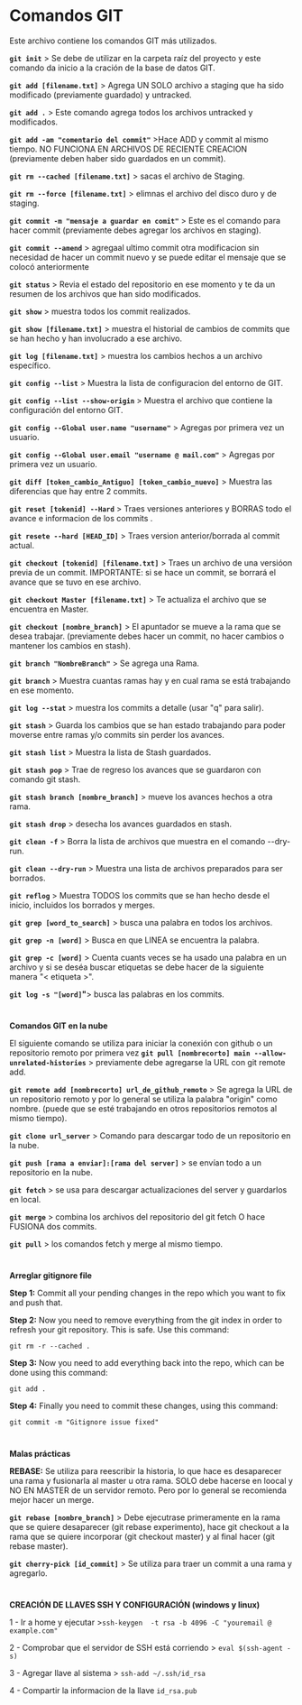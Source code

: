 # **Comandos GIT** 
Este archivo contiene los comandos GIT más utilizados.


**`git init`** > Se debe de utilizar en la carpeta raíz del proyecto y este comando da inicio a la cración de la base de datos GIT.

**`git add [filename.txt]`** > Agrega UN SOLO archivo a staging que ha sido modificado (previamente guardado) y untracked.

**`git add .`** > Este comando agrega todos los archivos untracked y modificados.

**`git add -am "comentario del commit"`** >Hace ADD y commit al mismo tiempo. NO FUNCIONA EN ARCHIVOS DE RECIENTE CREACION (previamente deben haber sido guardados en un commit).

**`git rm --cached [filename.txt]`** > sacas el archivo de Staging.

**`git rm --force [filename.txt]`** > elimnas el archivo del disco duro y de staging.

**`git commit -m "mensaje a guardar en comit"`** > Este es el comando para hacer commit (previamente debes agregar los archivos en staging).

**`git commit --amend`** > agregaal ultimo commit otra modificacion sin necesidad de hacer un commit nuevo y se puede editar el mensaje que se colocó anteriormente

**`git status`** > Revia el estado del repositorio en ese momento y te da un resumen de los archivos que han sido modificados.

**`git show`** > muestra todos los commit realizados.

**`git show [filename.txt]`** > muestra el historial de cambios de commits que se han hecho y han involucrado a ese archivo.

**`git log [filename.txt]`** > muestra los cambios hechos a un archivo específico.

**`git config --list`** > Muestra la lista de configuracion del entorno de GIT.

**`git config --list --show-origin`** > Muestra el archivo que contiene la configuración del entorno GIT.

**`git config --Global user.name "username"`** > Agregas por primera vez un usuario.

**`git config --Global user.email "username @ mail.com"`** > Agregas por primera vez un usuario.

**`git diff [token_cambio_Antiguo] [token_cambio_nuevo]`** > Muestra las diferencias que hay entre 2 commits.

**`git reset [tokenid] --Hard`** > Traes versiones anteriores y BORRAS todo el avance e informacion de los commits .

**`git resete --hard [HEAD_ID]`** > Traes version anterior/borrada al commit actual.

**`git checkout [tokenid] [filename.txt]`** > Traes un archivo de una versióon previa de un commit. IMPORTANTE: si se hace un commit, se borrará el avance que se tuvo en ese archivo.

**`git checkout Master [filename.txt]`** > Te actualiza el archivo que se encuentra en Master.

**`git checkout [nombre_branch]`** > El apuntador se mueve a la rama que se desea trabajar. (previamente debes hacer un commit, no hacer cambios o mantener los cambios en stash).

**`git branch "NombreBranch"`** > Se agrega una Rama.

**`git branch`** > Muestra cuantas ramas hay y en cual rama se está trabajando en ese momento.

**`git log --stat`** > muestra los commits a detalle (usar "q" para salir).

**`git stash`** > Guarda los cambios que se han estado trabajando para poder moverse entre ramas y/o commits sin perder los avances.

**`git stash list`** > Muestra la lista de Stash guardados.

**`git stash pop`** > Trae de regreso los avances que se guardaron con comando git stash.

**`git stash branch [nombre_branch]`** > mueve los avances hechos a otra rama.

**`git stash drop`** > desecha los avances guardados en stash.

**`git clean -f`** > Borra la lista de archivos que muestra en el comando --dry-run.

**`git clean --dry-run`** > Muestra una lista de archivos preparados para ser borrados.

**`git reflog`** > Muestra TODOS los commits que se han hecho desde el inicio, incluidos los borrados y merges.

**`git grep [word_to_search]`** > busca una palabra en todos los archivos.

**`git grep -n [word]`** > Busca en que LINEA se encuentra la palabra.

**`git grep -c [word]`** > Cuenta cuants veces se ha usado una palabra en un archivo y si se deséa buscar etiquetas se debe hacer de la siguiente manera "< etiqueta >".
  
**`git log -s "[word]`"**> busca las palabras en los commits.
  
#
**Comandos GIT en la nube**

El siguiente comando se utiliza para iniciar la conexión con github o un repositorio remoto por primera vez
**`git pull [nombrecorto] main --allow-unrelated-histories`** > previamente debe agregarse la URL con git remote add. 

**`git remote add [nombrecorto] url_de_github_remoto`** > Se agrega la URL de un repositorio remoto y por lo general se utiliza la palabra "origin" como nombre. (puede que se esté trabajando en otros repositorios remotos al mismo tiempo).

**`git clone url_server`** > Comando para descargar todo de un repositorio en la nube.

**`git push [rama a enviar]:[rama del server]`** > se envían todo a un repositorio en la nube.

**`git fetch`** > se usa para descargar actualizaciones del server y guardarlos en local.

**`git merge`** > combina los archivos del repositorio del git fetch O hace FUSIONA dos commits.

**`git pull`** > los comandos fetch y merge al mismo tiempo.

#
**Arreglar gitignore file**


**Step 1:** Commit all your pending changes in the repo which you want to fix and push that.

**Step 2:** Now you need to remove everything from the git index in order to refresh your git repository. This is safe. Use this command:

`git rm -r --cached .`

**Step 3:** Now you need to add everything back into the repo, which can be done using this command:

`git add .`

**Step 4:** Finally you need to commit these changes, using this command:

`git commit -m "Gitignore issue fixed"`

#
**Malas prácticas**

**REBASE:** Se utiliza para reescribir la historia, lo que hace es desaparecer una rama y fusionarla al master u otra rama. SOLO debe hacerse en loocal y NO EN MASTER de un servidor remoto. Pero por lo general se recomienda mejor hacer un merge.

**`git rebase [nombre_branch]`** > Debe ejecutrase primeramente en la rama que se quiere desaparecer (git rebase experimento), hace git checkout a la rama que se quiere incorporar (git checkout master) y al final hacer (git rebase master).
  
**`git cherry-pick [id_commit]`** > Se utiliza para traer un commit a una rama y agregarlo.


#
**CREACIÓN DE LLAVES SSH Y CONFIGURACIÓN (windows y linux)**


1 - Ir a home y ejecutar >`ssh-keygen  -t rsa -b 4096 -C "youremail @ example.com"` 

2 - Comprobar que el servidor de SSH está corriendo > `eval $(ssh-agent - s)`

3 - Agregar llave al sistema > `ssh-add ~/.ssh/id_rsa`

4 - Compartir la informacion de la llave `id_rsa.pub`

